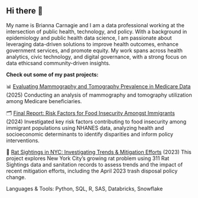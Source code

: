 ## Hi there 👋

My name is Brianna Carnagie and I am a data professional working at the intersection of public health, technology, and policy. With a background in epidemiology and public health data science, I am passionate about leveraging data-driven solutions to improve health outcomes, enhance government services, and promote equity. My work spans across health analytics, civic technology, and digital governance, with a strong focus on data ethicsand community-driven insights.

**Check out some of my past projects:** 

📊 [Evaluating Mammography and Tomography Prevalence in Medicare Data](https://github.com/bcarnagie/Mammography-Code-Sample) (2025)
Conducting an analysis of mammography and tomography utilization among Medicare beneficiaries.

🗂️ [Final Report: Risk Factors for Food Insecurity Amongst Immigrants](https://bcarnagie.github.io/files/MPH%20Thesis.pdf) (2024)
Investigated key risk factors contributing to food insecurity among immigrant populations using NHANES data, analyzing health and socioeconomic determinants to identify disparities and inform policy interventions.

🏥 [Rat Sightings in NYC: Investigating Trends & Mitigation Efforts](https://yynyfl.github.io/Final-Project/index.html) (2023)
This project explores New York City’s growing rat problem using 311 Rat Sightings data and sanitation records to assess trends and the impact of recent mitigation efforts, including the April 2023 trash disposal policy change. 

Languages & Tools: Python, SQL, R, SAS, Databricks, Snowflake

<!--
**bcarnagie/bcarnagie** is a ✨ _special_ ✨ repository because its `README.md` (this file) appears on your GitHub profile.

Here are some ideas to get you started:

- 🔭 I’m currently working on ...
- 🌱 I’m currently learning ...
- 👯 I’m looking to collaborate on ...
- 🤔 I’m looking for help with ...
- 💬 Ask me about ...
- 📫 How to reach me: ...
- 😄 Pronouns: ...
- ⚡ Fun fact: ...
-->
